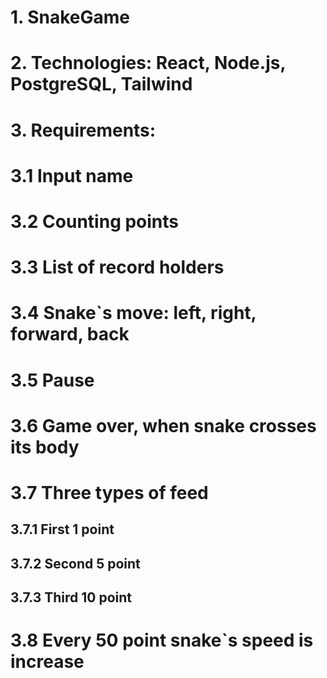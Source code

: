 # 1. SnakeGame

# 2. Technologies: React, Node.js, PostgreSQL, Tailwind

# 3. Requirements:

# 3.1 Input name

# 3.2 Counting points

# 3.3 List of record holders

# 3.4 Snake`s move: left, right, forward, back

# 3.5 Pause

# 3.6 Game over, when snake crosses its body

# 3.7 Three types of feed

## 3.7.1 First 1 point

## 3.7.2 Second 5 point

## 3.7.3 Third 10 point

# 3.8 Every 50 point snake`s speed is increase
